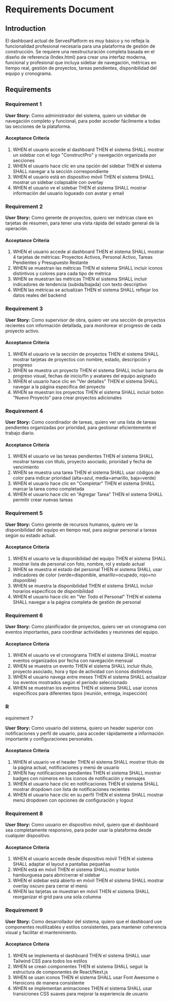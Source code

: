 # Requirements Document

## Introduction

El dashboard actual de ServesPlatform es muy básico y no refleja la funcionalidad profesional necesaria para una plataforma de gestión de construcción. Se requiere una reestructuración completa basada en el diseño de referencia (Index.html) para crear una interfaz moderna, funcional y profesional que incluya sidebar de navegación, métricas en tiempo real, gestión de proyectos, tareas pendientes, disponibilidad del equipo y cronograma.

## Requirements

### Requirement 1

**User Story:** Como administrador del sistema, quiero un sidebar de navegación completo y funcional, para poder acceder fácilmente a todas las secciones de la plataforma.

#### Acceptance Criteria

1. WHEN el usuario accede al dashboard THEN el sistema SHALL mostrar un sidebar con el logo "ConstructPro" y navegación organizada por secciones
2. WHEN el usuario hace clic en una opción del sidebar THEN el sistema SHALL navegar a la sección correspondiente
3. WHEN el usuario está en dispositivo móvil THEN el sistema SHALL mostrar un sidebar colapsable con overlay
4. WHEN el usuario ve el sidebar THEN el sistema SHALL mostrar información del usuario logueado con avatar y email

### Requirement 2

**User Story:** Como gerente de proyectos, quiero ver métricas clave en tarjetas de resumen, para tener una vista rápida del estado general de la operación.

#### Acceptance Criteria

1. WHEN el usuario accede al dashboard THEN el sistema SHALL mostrar 4 tarjetas de métricas: Proyectos Activos, Personal Activo, Tareas Pendientes y Presupuesto Restante
2. WHEN se muestran las métricas THEN el sistema SHALL incluir iconos distintivos y colores para cada tipo de métrica
3. WHEN se muestran las métricas THEN el sistema SHALL incluir indicadores de tendencia (subida/bajada) con texto descriptivo
4. WHEN las métricas se actualizan THEN el sistema SHALL reflejar los datos reales del backend

### Requirement 3

**User Story:** Como supervisor de obra, quiero ver una sección de proyectos recientes con información detallada, para monitorear el progreso de cada proyecto activo.

#### Acceptance Criteria

1. WHEN el usuario ve la sección de proyectos THEN el sistema SHALL mostrar tarjetas de proyectos con nombre, estado, descripción y progreso
2. WHEN se muestra un proyecto THEN el sistema SHALL incluir barra de progreso visual, fechas de inicio/fin y avatares del equipo asignado
3. WHEN el usuario hace clic en "Ver detalles" THEN el sistema SHALL navegar a la página específica del proyecto
4. WHEN se muestran los proyectos THEN el sistema SHALL incluir botón "Nuevo Proyecto" para crear proyectos adicionales

### Requirement 4

**User Story:** Como coordinador de tareas, quiero ver una lista de tareas pendientes organizadas por prioridad, para gestionar eficientemente el trabajo diario.

#### Acceptance Criteria

1. WHEN el usuario ve las tareas pendientes THEN el sistema SHALL mostrar tareas con título, proyecto asociado, prioridad y fecha de vencimiento
2. WHEN se muestra una tarea THEN el sistema SHALL usar códigos de color para indicar prioridad (alta=azul, media=amarillo, baja=verde)
3. WHEN el usuario hace clic en "Completar" THEN el sistema SHALL marcar la tarea como completada
4. WHEN el usuario hace clic en "Agregar Tarea" THEN el sistema SHALL permitir crear nuevas tareas

### Requirement 5

**User Story:** Como gerente de recursos humanos, quiero ver la disponibilidad del equipo en tiempo real, para asignar personal a tareas según su estado actual.

#### Acceptance Criteria

1. WHEN el usuario ve la disponibilidad del equipo THEN el sistema SHALL mostrar lista de personal con foto, nombre, rol y estado actual
2. WHEN se muestra el estado del personal THEN el sistema SHALL usar indicadores de color (verde=disponible, amarillo=ocupado, rojo=no disponible)
3. WHEN se muestra la disponibilidad THEN el sistema SHALL incluir horarios específicos de disponibilidad
4. WHEN el usuario hace clic en "Ver Todo el Personal" THEN el sistema SHALL navegar a la página completa de gestión de personal

### Requirement 6

**User Story:** Como planificador de proyectos, quiero ver un cronograma con eventos importantes, para coordinar actividades y reuniones del equipo.

#### Acceptance Criteria

1. WHEN el usuario ve el cronograma THEN el sistema SHALL mostrar eventos organizados por fecha con navegación mensual
2. WHEN se muestra un evento THEN el sistema SHALL incluir título, proyecto asociado, hora y tipo de actividad con iconos distintivos
3. WHEN el usuario navega entre meses THEN el sistema SHALL actualizar los eventos mostrados según el período seleccionado
4. WHEN se muestran los eventos THEN el sistema SHALL usar iconos específicos para diferentes tipos (reunión, entrega, inspección)
### R
equirement 7

**User Story:** Como usuario del sistema, quiero un header superior con notificaciones y perfil de usuario, para acceder rápidamente a información importante y configuraciones personales.

#### Acceptance Criteria

1. WHEN el usuario ve el header THEN el sistema SHALL mostrar título de la página actual, notificaciones y menú de usuario
2. WHEN hay notificaciones pendientes THEN el sistema SHALL mostrar badges con números en los iconos de notificación y mensajes
3. WHEN el usuario hace clic en notificaciones THEN el sistema SHALL mostrar dropdown con lista de notificaciones recientes
4. WHEN el usuario hace clic en su perfil THEN el sistema SHALL mostrar menú dropdown con opciones de configuración y logout

### Requirement 8

**User Story:** Como usuario en dispositivo móvil, quiero que el dashboard sea completamente responsivo, para poder usar la plataforma desde cualquier dispositivo.

#### Acceptance Criteria

1. WHEN el usuario accede desde dispositivo móvil THEN el sistema SHALL adaptar el layout a pantallas pequeñas
2. WHEN está en móvil THEN el sistema SHALL mostrar botón hamburguesa para abrir/cerrar el sidebar
3. WHEN el sidebar está abierto en móvil THEN el sistema SHALL mostrar overlay oscuro para cerrar el menú
4. WHEN las tarjetas se muestran en móvil THEN el sistema SHALL reorganizar el grid para una sola columna

### Requirement 9

**User Story:** Como desarrollador del sistema, quiero que el dashboard use componentes reutilizables y estilos consistentes, para mantener coherencia visual y facilitar el mantenimiento.

#### Acceptance Criteria

1. WHEN se implementa el dashboard THEN el sistema SHALL usar Tailwind CSS para todos los estilos
2. WHEN se crean componentes THEN el sistema SHALL seguir la estructura de componentes de React/Next.js
3. WHEN se usan iconos THEN el sistema SHALL usar Font Awesome o Heroicons de manera consistente
4. WHEN se implementan animaciones THEN el sistema SHALL usar transiciones CSS suaves para mejorar la experiencia de usuario